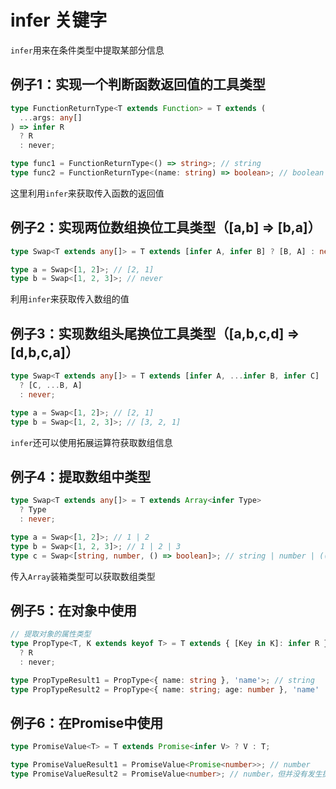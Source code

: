 # infer 关键字

<code>infer</code>用来在条件类型中提取某部分信息

## 例子1：实现一个判断函数返回值的工具类型

```ts
type FunctionReturnType<T extends Function> = T extends (
  ...args: any[]
) => infer R
  ? R
  : never;

type func1 = FunctionReturnType<() => string>; // string
type func2 = FunctionReturnType<(name: string) => boolean>; // boolean
```

这里利用<code>infer</code>来获取传入函数的返回值

## 例子2：实现两位数组换位工具类型（[a,b] => [b,a]）

```ts
type Swap<T extends any[]> = T extends [infer A, infer B] ? [B, A] : never;

type a = Swap<[1, 2]>; // [2, 1]
type b = Swap<[1, 2, 3]>; // never
```

利用<code>infer</code>来获取传入数组的值

## 例子3：实现数组头尾换位工具类型（[a,b,c,d] => [d,b,c,a]）

```ts
type Swap<T extends any[]> = T extends [infer A, ...infer B, infer C]
  ? [C, ...B, A]
  : never;

type a = Swap<[1, 2]>; // [2, 1]
type b = Swap<[1, 2, 3]>; // [3, 2, 1]
```

<code>infer</code>还可以使用拓展运算符获取数组信息

## 例子4：提取数组中类型

```ts
type Swap<T extends any[]> = T extends Array<infer Type>
  ? Type
  : never;

type a = Swap<[1, 2]>; // 1 | 2
type b = Swap<[1, 2, 3]>; // 1 | 2 | 3
type c = Swap<[string, number, () => boolean]>; // string | number | (() => boolean)
```

传入<code>Array</code>装箱类型可以获取数组类型

## 例子5：在对象中使用

```ts
// 提取对象的属性类型
type PropType<T, K extends keyof T> = T extends { [Key in K]: infer R }
  ? R
  : never;

type PropTypeResult1 = PropType<{ name: string }, 'name'>; // string
type PropTypeResult2 = PropType<{ name: string; age: number }, 'name' | 'age'>; // string | number
```

## 例子6：在Promise中使用

```ts
type PromiseValue<T> = T extends Promise<infer V> ? V : T;

type PromiseValueResult1 = PromiseValue<Promise<number>>; // number
type PromiseValueResult2 = PromiseValue<number>; // number，但并没有发生提取
```
